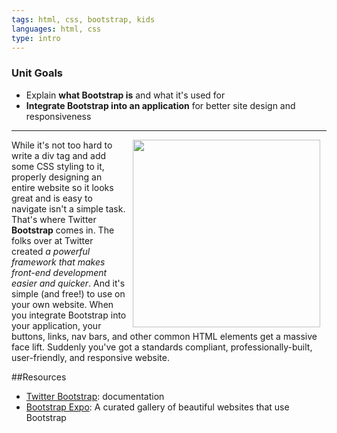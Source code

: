 ```yaml
---
tags: html, css, bootstrap, kids
languages: html, css
type: intro
---
```

### Unit Goals
* Explain **what Bootstrap is** and what it's used for
* **Integrate Bootstrap into an application** for better site design and responsiveness

---
<img src="https://s3.amazonaws.com/after-school-assets/bootstrap.jpg" width="300px" align="right" hspace="10"> While it's not too hard to write a div tag and add some CSS styling to it, properly designing an entire website so it looks great and is easy to navigate isn't a simple task. That's where Twitter **Bootstrap** comes in. The folks over at Twitter created _a powerful framework that makes front-end development easier and quicker_. And it's simple (and free!) to use on your own website. When you integrate Bootstrap into your application, your buttons, links, nav bars, and other common HTML elements get a massive face lift. Suddenly you've got a standards compliant, professionally-built, user-friendly, and responsive website.


##Resources
+ <a href="http://getbootstrap.com/">Twitter Bootstrap</a>: documentation
+ <a href="http://expo.getbootstrap.com/">Bootstrap Expo</a>: A curated gallery of beautiful websites that use Bootstrap
